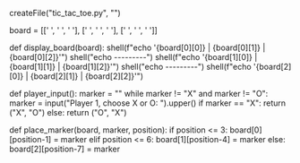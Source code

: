 createFile("tic_tac_toe.py", "")

board = [[' ', ' ', ' '], [' ', ' ', ' '], [' ', ' ', ' ']]

def display_board(board):
    shell(f"echo '{board[0][0]} | {board[0][1]} | {board[0][2]}'")
    shell("echo ---------")
    shell(f"echo '{board[1][0]} | {board[1][1]} | {board[1][2]}'")
    shell("echo ---------")
    shell(f"echo '{board[2][0]} | {board[2][1]} | {board[2][2]}'")

def player_input():
    marker = ""
    while marker != "X" and marker != "O":
        marker = input("Player 1, choose X or O: ").upper()
    if marker == "X":
        return ("X", "O")
    else:
        return ("O", "X")

def place_marker(board, marker, position):
    if position <= 3:
        board[0][position-1] = marker
    elif position <= 6:
        board[1][position-4] = marker
    else:
        board[2][position-7] = marker